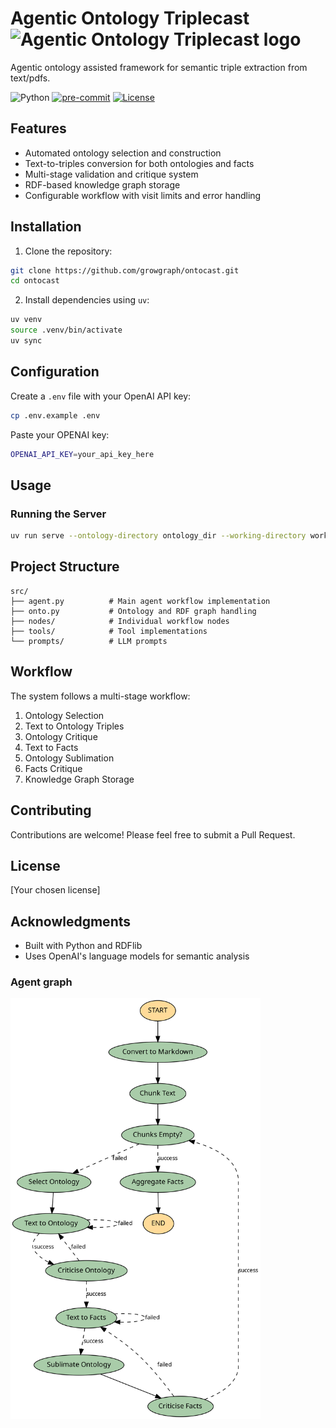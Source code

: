 # Agentic Ontology Triplecast <img src="https://raw.githubusercontent.com/ontocast/main/docs/assets/favicon.ico" alt="Agentic Ontology Triplecast logo" style="height: 32px; width:32px;"/>

Agentic ontology assisted framework for semantic triple extraction from text/pdfs.

![Python](https://img.shields.io/badge/python-3.12-blue.svg) 
[![pre-commit](https://github.com/growgraph/ontocast/actions/workflows/pre-commit.yml/badge.svg)](https://github.com/growgraph/ontocast/actions/workflows/pre-commit.yml)
[![License](https://img.shields.io/badge/License-Apache_2.0-blue.svg)](https://opensource.org/licenses/Apache-2.0)

## Features

- Automated ontology selection and construction
- Text-to-triples conversion for both ontologies and facts
- Multi-stage validation and critique system
- RDF-based knowledge graph storage
- Configurable workflow with visit limits and error handling

## Installation

1. Clone the repository:
```bash
git clone https://github.com/growgraph/ontocast.git
cd ontocast
```

2. Install dependencies using `uv`:
```bash
uv venv
source .venv/bin/activate
uv sync
```

## Configuration


Create a `.env` file with your OpenAI API key:

```bash
cp .env.example .env
```

Paste your OPENAI key:
```bash
OPENAI_API_KEY=your_api_key_here
```

## Usage

### Running the Server

```bash
uv run serve --ontology-directory ontology_dir --working-directory working_dir --env-path .env 
```



## Project Structure

```
src/
├── agent.py          # Main agent workflow implementation
├── onto.py           # Ontology and RDF graph handling
├── nodes/            # Individual workflow nodes
├── tools/            # Tool implementations
└── prompts/          # LLM prompts
```

## Workflow

The system follows a multi-stage workflow:

1. Ontology Selection
2. Text to Ontology Triples
3. Ontology Critique
4. Text to Facts
5. Ontology Sublimation
6. Facts Critique
7. Knowledge Graph Storage

## Contributing

Contributions are welcome! Please feel free to submit a Pull Request.

## License

[Your chosen license]

## Acknowledgments

- Built with Python and RDFlib
- Uses OpenAI's language models for semantic analysis

### Agent graph

<!-- ![SVG Image](assets/graph.png|200) -->
[<img src="assets/graph.png" width="400"/>](graph.png)
